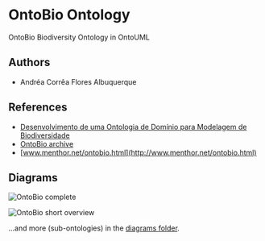 # OntoBio Ontology
OntoBio Biodiversity Ontology in OntoUML

## Authors

- Andréa Corrêa Flores Albuquerque

## References 

- [Desenvolvimento de uma Ontologia de Domínio para Modelagem de Biodiversidade](https://docs.google.com/file/d/0B5Fwf7iipNUBVkNlVk5wdDg5alE/edit)
- [OntoBio archive](http://ontobio.inpa.gov.br/index.php/arquivos)
- [www.menthor.net/ontobio.html](http://www.menthor.net/ontobio.html)

## Diagrams

![OntoBio complete](https://raw.github.com/OntoUML/OntoBio_Ontology/master/diagrams/OntoBio_complete.png)

![OntoBio short overview](https://raw.github.com/OntoUML/OntoBio_Ontology/master/diagrams/OntoBio_short_overview.png)

...and more (sub-ontologies) in the [diagrams folder](https://github.com/OntoUML/OntoBio_Ontology/tree/master/diagrams).
